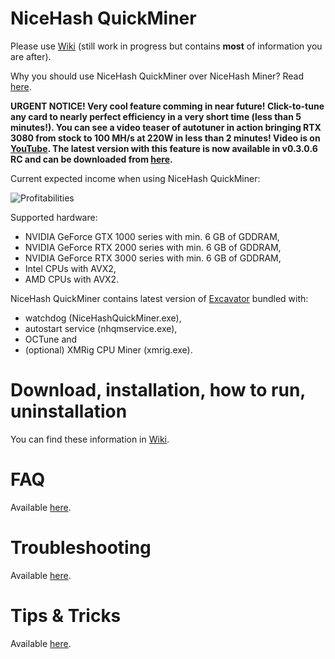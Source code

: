 # NiceHash QuickMiner

Please use [Wiki](https://github.com/nicehash/NiceHashQuickMiner/wiki) (still work in progress but contains **most** of information you are after).

Why you should use NiceHash QuickMiner over NiceHash Miner? Read [here](https://github.com/nicehash/NiceHashQuickMiner/wiki/Why-NiceHash-QuickMiner).

**URGENT NOTICE! Very cool feature comming in near future! Click-to-tune any card to nearly perfect efficiency in a very short time (less than 5 minutes!). You can see a video teaser of autotuner in action bringing RTX 3080 from stock to 100 MH/s at 220W in less than 2 minutes! Video is on [YouTube](https://www.youtube.com/watch?v=tkZL8AO48pk). The latest version with this feature is now available in v0.3.0.6 RC and can be downloaded from [here](https://github.com/nicehash/NiceHashQuickMiner/releases/tag/v0.3.0.6_RC).**

Current expected income when using NiceHash QuickMiner:

![Profitabilities](https://imagegen.nicehash.com/getimg.png?t=8536778306)

Supported hardware:
* NVIDIA GeForce GTX 1000 series with min. 6 GB of GDDRAM,
* NVIDIA GeForce RTX 2000 series with min. 6 GB of GDDRAM,
* NVIDIA GeForce RTX 3000 series with min. 6 GB of GDDRAM,
* Intel CPUs with AVX2,
* AMD CPUs with AVX2.

NiceHash QuickMiner contains latest version of [Excavator](https://github.com/nicehash/excavator) bundled with:
* watchdog (NiceHashQuickMiner.exe),
* autostart service (nhqmservice.exe),
* OCTune and
* (optional) XMRig CPU Miner (xmrig.exe).

# Download, installation, how to run, uninstallation

You can find these information in [Wiki](https://github.com/nicehash/NiceHashQuickMiner/wiki).

# FAQ

Available [here](https://github.com/nicehash/NiceHashQuickMiner/wiki/FAQ).

# Troubleshooting

Available [here](https://github.com/nicehash/NiceHashQuickMiner/wiki/Troubleshooting).

# Tips & Tricks

Available [here](https://github.com/nicehash/NiceHashQuickMiner/wiki/Tips-&-tricks).
